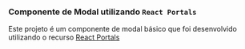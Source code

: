 ### Componente de Modal utilizando `React Portals`

Este projeto é um componente de modal básico que foi desenvolvido utilizando o recurso [React Portals](https://pt-br.reactjs.org/docs/portals.html)